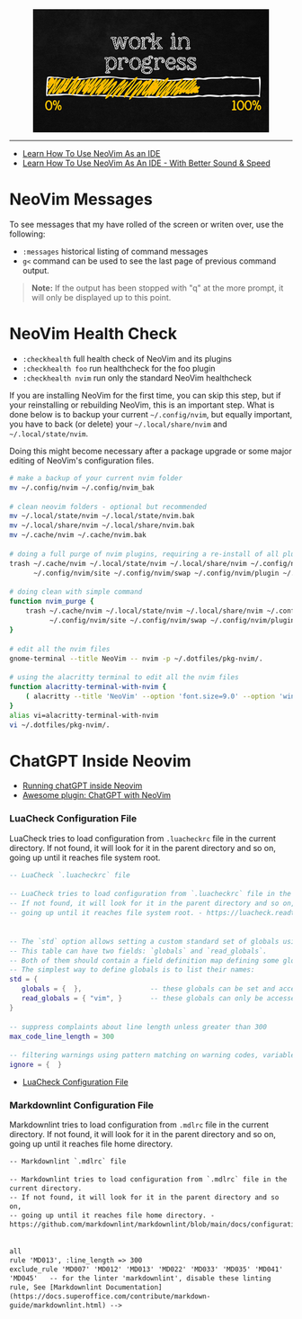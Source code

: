 <!-- vim: ts=2 sts=2 sw=2 et                                                            -- this is called a 'modeline' - [Modeline magic](https://vim.fandom.com/wiki/Modeline_magic), [Tab settings in Vim](https://arisweedler.medium.com/tab-settings-in-vim-1ea0863c5990) -->
<!-- markdownlint-disable-file MD007 MD012 MD013 MD022 MD033 MD035 MD041 MD045          -- for the linter 'markdownlint', disable these linting rule, See [Markdownlint Documentation](https://docs.superoffice.com/contribute/markdown-guide/markdownlint.html) -->

<!--
Maintainer:   jeffskinnerbox@yahoo.com / www.jeffskinnerbox.me
Version:      0.0.1
-->

<div align="center">
<img src="https://raw.githubusercontent.com/jeffskinnerbox/blog/main/content/images/banners-bkgrds/work-in-progress.jpg" title="These materials require additional work and are not ready for general use." align="center" width=420px height=219px>
</div>

---

- [Learn How To Use NeoVim As an IDE](https://programmingpercy.tech/blog/learn-how-to-use-neovim-as-ide/)
- [Learn How To Use NeoVim As An IDE - With Better Sound & Speed](https://www.youtube.com/watch?v=Ymr6bU5Uf8I&t=0s)

# NeoVim Messages

To see messages that my have rolled of the screen or writen over, use the following:

- `:messages` historical listing of command messages
- `g<` command can be used to see the last page of previous command output.

> **Note:** If the output has been stopped with "q" at the more prompt, it will only
> be displayed up to this point.

# NeoVim Health Check

- `:checkhealth` full health check of NeoVim and its plugins
- `:checkhealth foo` run healthcheck for the foo plugin
- `:checkhealth nvim` run only the standard NeoVim healthcheck

If you are installing NeoVim for the first time,
you can skip this step, but if your reinstalling or rebuilding NeoVim,
this is an important step.
What is done below is to backup your current `~/.config/nvim`,
but equally important, you have to back (or delete)
your `~/.local/share/nvim` and `~/.local/state/nvim`.

Doing this might become necessary after a package upgrade
or some major editing of NeoVim's configuration files.

```bash
# make a backup of your current nvim folder
mv ~/.config/nvim ~/.config/nvim_bak

# clean neovim folders - optional but recommended
mv ~/.local/state/nvim ~/.local/state/nvim.bak
mv ~/.local/share/nvim ~/.local/share/nvim.bak
mv ~/.cache/nvim ~/.cache/nvim.bak

# doing a full purge of nvim plugins, requiring a re-install of all plugins
trash ~/.cache/nvim ~/.local/state/nvim ~/.local/share/nvim ~/.config/nvim/undo \
      ~/.config/nvim/site ~/.config/nvim/swap ~/.config/nvim/plugin ~/.config/nvim/share

# doing clean with simple command
function nvim_purge {
    trash ~/.cache/nvim ~/.local/state/nvim ~/.local/share/nvim ~/.config/nvim/undo \
          ~/.config/nvim/site ~/.config/nvim/swap ~/.config/nvim/plugin ~/.config/nvim/share
}

# edit all the nvim files
gnome-terminal --title NeoVim -- nvim -p ~/.dotfiles/pkg-nvim/.

# using the alacritty terminal to edit all the nvim files
function alacritty-terminal-with-nvim {
    ( alacritty --title 'NeoVim' --option 'font.size=9.0' --option 'window.dimensions.columns=200' --option 'window.dimensions.lines=60' --command nvim $* & )
}
alias vi=alacritty-terminal-with-nvim
vi ~/.dotfiles/pkg-nvim/.
```

# ChatGPT Inside Neovim

- [Running chatGPT inside Neovim](https://medium.com/@soares.alisson/running-chatgpt-inside-neovim-2c56205ec4bc)
- [Awesome plugin: ChatGPT with NeoVim](https://dev.to/xxxuutaxxx/awesome-plugin-chatgpt-with-neovim-571d)

### LuaCheck Configuration File

LuaCheck tries to load configuration from `.luacheckrc` file in the current directory.
If not found, it will look for it in the parent directory and so on,
going up until it reaches file system root.

```lua
-- LuaCheck `.luacheckrc` file

-- LuaCheck tries to load configuration from `.luacheckrc` file in the current directory.
-- If not found, it will look for it in the parent directory and so on,
-- going up until it reaches file system root. - https://luacheck.readthedocs.io/en/stable/config.html


-- The `std` option allows setting a custom standard set of globals using a table.
-- This table can have two fields: `globals` and `read_globals`.
-- Both of them should contain a field definition map defining some globals.
-- The simplest way to define globals is to list their names:
std = {
   globals = {  },                 -- these globals can be set and accessed
   read_globals = { "vim", }       -- these globals can only be accessed
}

-- suppress complaints about line length unless greater than 300
max_code_line_length = 300

-- filtering warnings using pattern matching on warning codes, variable names, or both
ignore = {  }
```

- [LuaCheck Configuration File](https://luacheck.readthedocs.io/en/stable/config.html)

### Markdownlint Configuration File

Markdownlint tries to load configuration from `.mdlrc` file in the current directory.
If not found, it will look for it in the parent directory and so on,
going up until it reaches file home directory.

```
-- Markdownlint `.mdlrc` file

-- Markdownlint tries to load configuration from `.mdlrc` file in the current directory.
-- If not found, it will look for it in the parent directory and so on,
-- going up until it reaches file home directory. - https://github.com/markdownlint/markdownlint/blob/main/docs/configuration.md


all
rule 'MD013', :line_length => 300
exclude_rule 'MD007' 'MD012' 'MD013' 'MD022' 'MD033' 'MD035' 'MD041' 'MD045'   -- for the linter 'markdownlint', disable these linting rule, See [Markdownlint Documentation](https://docs.superoffice.com/contribute/markdown-guide/markdownlint.html) -->
```
